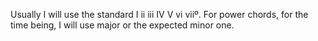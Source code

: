 Usually I will use the standard I ii iii IV V vi viiº. 
For power chords, for the time being, I will use major or the expected minor one. 